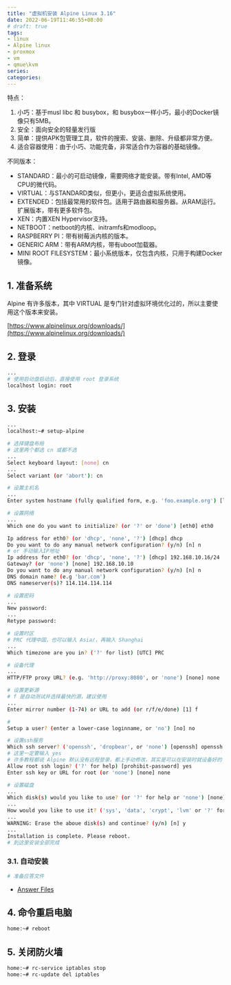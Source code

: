 ```yaml
---
title: "虚拟机安装 Alpine Linux 3.16"
date: 2022-06-19T11:46:55+08:00
# draft: true
tags:
- linux
- Alpine linux
- proxmox
- vm
- qmue\kvm
series:
categories:
---
```


特点：
1. 小巧：基于musl libc 和 busybox，和 busybox一样小巧，最小的Docker镜像只有5MB。
2. 安全：面向安全的轻量发行版
3. 简单：提供APK包管理工具，软件的搜索、安装、删除、升级都非常方便。
4. 适合容器使用：由于小巧、功能完备，非常适合作为容器的基础镜像。

不同版本：
- STANDARD：最小的可启动镜像，需要网络才能安装。带有Intel, AMD等CPU的微代码。
- VIRTUAL：与STANDARD类似，但更小，更适合虚拟系统使用。
- EXTENDED：包括最常用的软件包。适用于路由器和服务器。从RAM运行。扩展版本，带有更多软件包。
- XEN：内置XEN Hypervisor支持。
- NETBOOT：netboot的内核、initramfs和modloop。
- RASPBERRY PI：带有树莓派内核的版本。
- GENERIC ARM：带有ARM内核，带有uboot加载器。
- MINI ROOT FILESYSTEM：最小系统版本，仅包含内核，只用于构建Docker镜像。

## 1. 准备系统

Alpine 有许多版本，其中 VIRTUAL 是专门针对虚拟环境优化过的，所以主要使用这个版本来安装。

[https://www.alpinelinux.org/downloads/](https://www.alpinelinux.org/downloads/)

## 2. 登录

```bash
...
# 使用启动盘启动后，直接使用 root 登录系统
localhost login: root
```

## 3. 安装

```bash
...
localhost:~# setup-alpine

# 选择键盘布局
# 这里两个都选 cn 或都不选
...
Select keyboard layout: [none] cn
...
Select variant (or 'abort'): cn

# 设置主机名
...
Enter system hostname (fully qualified form, e.g. 'foo.example.org') [localhost] home

# 设置网络
...
Which one do you want to initialize? (or '?' or 'done') [eth0] eth0

Ip address for eth0? (or 'dhcp', 'none', '?') [dhcp] dhcp
Do you want to do any manual network configuration? (y/n) [n] n
# or 手动输入IP地址
Ip address for eth0? (or 'dhcp', 'none', '?') [dhcp] 192.168.10.16/24
Gateway? (or 'none') [none] 192.168.10.10
Do you want to do any manual network configuration? (y/n) [n] n
DNS domain name? (e.g 'bar.com') 
DNS nameserver(s)? 114.114.114.114

# 设置密码
...
New password: 
...
Retype password:

# 设置时区
# PRC 代理中国，也可以输入 Asia/，再输入 Shanghai
...
Which timezone are you in? ('?' for list) [UTC] PRC

# 设备代理
...
HTTP/FTP proxy URL? (e.g. 'http://proxy:8080', or 'none') [none] none

# 设置更新源
# f 是自动测试并选择最快的源，建议使用
...
Enter mirror number (1-74) or URL to add (or r/f/e/done) [1] f

# 
Setup a user? (enter a lower-case loginname, or 'no') [no] no

# 设置ssh服务
Which ssh server? ('openssh', 'dropbear', or 'none') [openssh] openssh
# 这里一定要输入 yes 
# 许多教程都说 Alpine 默认没有远程登录，都上手动修改，其实是可以在安装时就设备好的
Allow root ssh login? ('?' for help) [prohibit-password] yes
Enter ssh key or URL for root (or 'none') [none] none

# 设置磁盘
...
Which disk(s) would you like to use? (or '?' for help or 'none') [none] sda
...
How would you like to use it? ('sys', 'data', 'crypt', 'lvm' or '?' for help) [?] sys
...
WARNING: Erase the aboue disk(s) and continue? (y/n) [n] y
...
Installation is complete. Please reboot.
# 到这里安装全部完成
```
### 3.1. 自动安装
```bash
# 准备应答文件
```
- [Answer Files](https://docs.alpinelinux.org/user-handbook/0.1a/Installing/setup_alpine.html#_answer_files)

## 4. 命令重启电脑
```bash
home:~# reboot
```

## 5. 关闭防火墙
```bash
home:~# rc-service iptables stop
home:~# rc-update del iptables
```